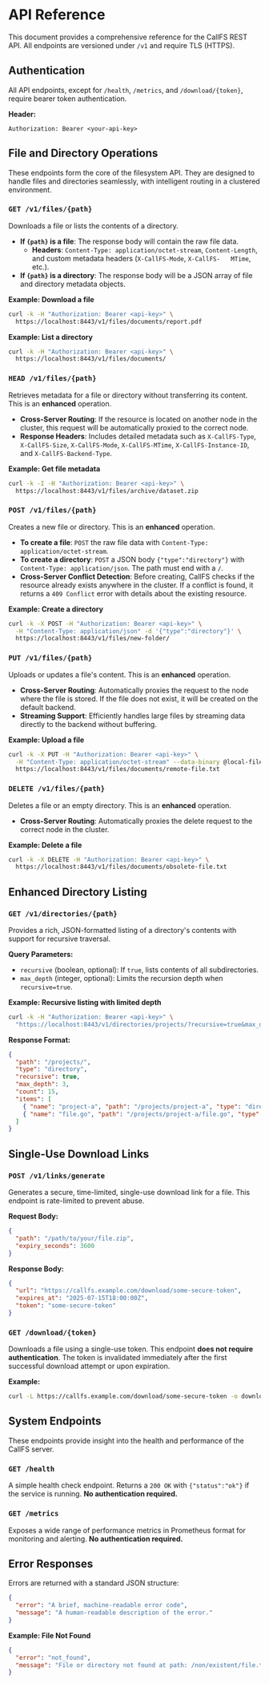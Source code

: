 # API Reference

This document provides a comprehensive reference for the CallFS REST API. All endpoints are versioned under `/v1` and require TLS (HTTPS).

## Authentication

All API endpoints, except for `/health`, `/metrics`, and `/download/{token}`, require bearer token authentication.

**Header:**
```
Authorization: Bearer <your-api-key>
```

## File and Directory Operations

These endpoints form the core of the filesystem API. They are designed to handle files and directories seamlessly, with intelligent routing in a clustered environment.

### `GET /v1/files/{path}`

Downloads a file or lists the contents of a directory.

- **If `{path}` is a file**: The response body will contain the raw file data.
  - **Headers**: `Content-Type: application/octet-stream`, `Content-Length`, and custom metadata headers (`X-CallFS-Mode`, `X-CallFS-	MTime`, etc.).
- **If `{path}` is a directory**: The response body will be a JSON array of file and directory metadata objects.

**Example: Download a file**
```bash
curl -k -H "Authorization: Bearer <api-key>" \
  https://localhost:8443/v1/files/documents/report.pdf
```

**Example: List a directory**
```bash
curl -k -H "Authorization: Bearer <api-key>" \
  https://localhost:8443/v1/files/documents/
```

### `HEAD /v1/files/{path}`

Retrieves metadata for a file or directory without transferring its content. This is an **enhanced** operation.

- **Cross-Server Routing**: If the resource is located on another node in the cluster, this request will be automatically proxied to the correct node.
- **Response Headers**: Includes detailed metadata such as `X-CallFS-Type`, `X-CallFS-Size`, `X-CallFS-Mode`, `X-CallFS-MTime`, `X-CallFS-Instance-ID`, and `X-CallFS-Backend-Type`.

**Example: Get file metadata**
```bash
curl -k -I -H "Authorization: Bearer <api-key>" \
  https://localhost:8443/v1/files/archive/dataset.zip
```

### `POST /v1/files/{path}`

Creates a new file or directory. This is an **enhanced** operation.

- **To create a file**: `POST` the raw file data with `Content-Type: application/octet-stream`.
- **To create a directory**: `POST` a JSON body `{"type":"directory"}` with `Content-Type: application/json`. The path must end with a `/`.
- **Cross-Server Conflict Detection**: Before creating, CallFS checks if the resource already exists anywhere in the cluster. If a conflict is found, it returns a `409 Conflict` error with details about the existing resource.

**Example: Create a directory**
```bash
curl -k -X POST -H "Authorization: Bearer <api-key>" \
  -H "Content-Type: application/json" -d '{"type":"directory"}' \
  https://localhost:8443/v1/files/new-folder/
```

### `PUT /v1/files/{path}`

Uploads or updates a file's content. This is an **enhanced** operation.

- **Cross-Server Routing**: Automatically proxies the request to the node where the file is stored. If the file does not exist, it will be created on the default backend.
- **Streaming Support**: Efficiently handles large files by streaming data directly to the backend without buffering.

**Example: Upload a file**
```bash
curl -k -X PUT -H "Authorization: Bearer <api-key>" \
  -H "Content-Type: application/octet-stream" --data-binary @local-file.txt \
  https://localhost:8443/v1/files/documents/remote-file.txt
```

### `DELETE /v1/files/{path}`

Deletes a file or an empty directory. This is an **enhanced** operation.

- **Cross-Server Routing**: Automatically proxies the delete request to the correct node in the cluster.

**Example: Delete a file**
```bash
curl -k -X DELETE -H "Authorization: Bearer <api-key>" \
  https://localhost:8443/v1/files/documents/obsolete-file.txt
```

## Enhanced Directory Listing

### `GET /v1/directories/{path}`

Provides a rich, JSON-formatted listing of a directory's contents with support for recursive traversal.

**Query Parameters:**
- `recursive` (boolean, optional): If `true`, lists contents of all subdirectories.
- `max_depth` (integer, optional): Limits the recursion depth when `recursive=true`.

**Example: Recursive listing with limited depth**
```bash
curl -k -H "Authorization: Bearer <api-key>" \
  "https://localhost:8443/v1/directories/projects/?recursive=true&max_depth=3"
```

**Response Format:**
```json
{
  "path": "/projects/",
  "type": "directory",
  "recursive": true,
  "max_depth": 3,
  "count": 15,
  "items": [
    { "name": "project-a", "path": "/projects/project-a", "type": "directory", ... },
    { "name": "file.go", "path": "/projects/project-a/file.go", "type": "file", ... }
  ]
}
```

## Single-Use Download Links

### `POST /v1/links/generate`

Generates a secure, time-limited, single-use download link for a file. This endpoint is rate-limited to prevent abuse.

**Request Body:**
```json
{
  "path": "/path/to/your/file.zip",
  "expiry_seconds": 3600
}
```

**Response Body:**
```json
{
  "url": "https://callfs.example.com/download/some-secure-token",
  "expires_at": "2025-07-15T18:00:00Z",
  "token": "some-secure-token"
}
```

### `GET /download/{token}`

Downloads a file using a single-use token. This endpoint **does not require authentication**. The token is invalidated immediately after the first successful download attempt or upon expiration.

**Example:**
```bash
curl -L https://callfs.example.com/download/some-secure-token -o downloaded-file.zip
```

## System Endpoints

These endpoints provide insight into the health and performance of the CallFS server.

### `GET /health`

A simple health check endpoint. Returns a `200 OK` with `{"status":"ok"}` if the service is running. **No authentication required.**

### `GET /metrics`

Exposes a wide range of performance metrics in Prometheus format for monitoring and alerting. **No authentication required.**

## Error Responses

Errors are returned with a standard JSON structure:
```json
{
  "error": "A brief, machine-readable error code",
  "message": "A human-readable description of the error."
}
```

**Example: File Not Found**
```json
{
  "error": "not_found",
  "message": "File or directory not found at path: /non/existent/file.txt"
}
```
